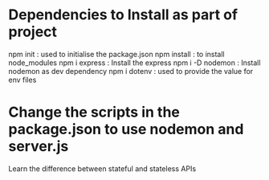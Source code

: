 <!-- Contact Manager App -->

# Dependencies to Install as part of project

npm init : used to initialise the package.json
npm install : to install node_modules
npm i express : Install the express
npm i -D nodemon : Install nodemon as dev dependency
npm i dotenv : used to provide the value for env files

# Change the scripts in the package.json to use nodemon and server.js

Learn the difference between stateful and stateless APIs
